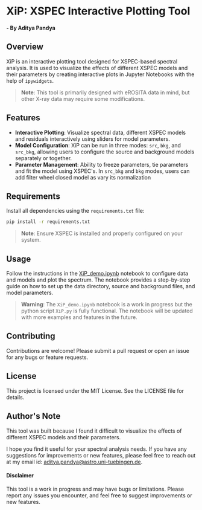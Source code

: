 # XiP: XSPEC Interactive Plotting Tool
**- By Aditya Pandya**
## Overview
XiP is an interactive plotting tool designed for XSPEC-based spectral analysis. It is used to visualize the effects of different XSPEC models and their parameters by creating interactive plots in Jupyter Notebooks with the help of `ipywidgets`. 

> **Note**: This tool is primarily designed with eROSITA data in mind, but other X-ray data may require some modifications.

## Features
- **Interactive Plotting**: Visualize spectral data, different XSPEC models and residuals interactively using sliders for model parameters.
- **Model Configuration**: XiP can be run in three modes: `src`, `bkg`, and `src_bkg`, allowing users to configure the source and background models separately or together.
- **Parameter Management**: Ability to freeze parameters, tie parameters and fit the model using XSPEC's. In `src_bkg` and `bkg` modes, users can add filter wheel closed model as vary its normalization

## Requirements

Install all dependencies using the `requirements.txt` file:
```bash
pip install -r requirements.txt
```
> **Note**: Ensure XSPEC is installed and properly configured on your system.

## Usage

Follow the instructions in the [XiP_demo.ipynb](XiP_demo.ipynb) notebook to configure data and models and plot the spectrum. The notebook provides a step-by-step guide on how to set up the data directory, source and background files, and model parameters.
> **Warning**: The `XiP_demo.ipynb` notebook is a work in progress but the python script `XiP.py` is fully functional. The notebook will be updated with more examples and features in the future.

## Contributing
Contributions are welcome! Please submit a pull request or open an issue for any bugs or feature requests.

## License
This project is licensed under the MIT License. See the LICENSE file for details.

## Author's Note
This tool was built because I found it difficult to visualize the effects of different XSPEC models and their parameters. 

I hope you find it useful for your spectral analysis needs. If you have any suggestions for improvements or new features, please feel free to reach out at my email id: aditya.pandya@astro.uni-tuebingen.de.

#### Disclaimer 
This tool is a work in progress and may have bugs or limitations. Please report any issues you encounter, and feel free to suggest improvements or new features.
